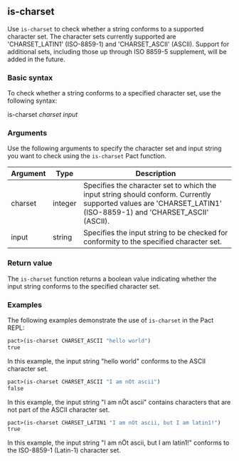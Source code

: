 ## is-charset
Use `is-charset` to check whether a string conforms to a supported character set. The character sets currently supported are 'CHARSET_LATIN1' (ISO-8859-1) and 'CHARSET_ASCII' (ASCII). Support for additional sets, including those up through ISO 8859-5 supplement, will be added in the future.

### Basic syntax

To check whether a string conforms to a specified character set, use the following syntax:

is-charset *charset input*

### Arguments

Use the following arguments to specify the character set and input string you want to check using the `is-charset` Pact function.

| Argument | Type | Description |
| --- | --- | --- |
| charset | integer | Specifies the character set to which the input string should conform. Currently supported values are 'CHARSET_LATIN1' (ISO-8859-1) and 'CHARSET_ASCII' (ASCII). |
| input | string | Specifies the input string to be checked for conformity to the specified character set. |

### Return value

The `is-charset` function returns a boolean value indicating whether the input string conforms to the specified character set.

### Examples

The following examples demonstrate the use of `is-charset` in the Pact REPL:

```lisp
pact>(is-charset CHARSET_ASCII "hello world")
true
```

In this example, the input string "hello world" conforms to the ASCII character set.

```lisp
pact>(is-charset CHARSET_ASCII "I am nÖt ascii")
false
```

In this example, the input string "I am nÖt ascii" contains characters that are not part of the ASCII character set.

```lisp
pact>(is-charset CHARSET_LATIN1 "I am nÖt ascii, but I am latin1!")
true
```

In this example, the input string "I am nÖt ascii, but I am latin1!" conforms to the ISO-8859-1 (Latin-1) character set.
